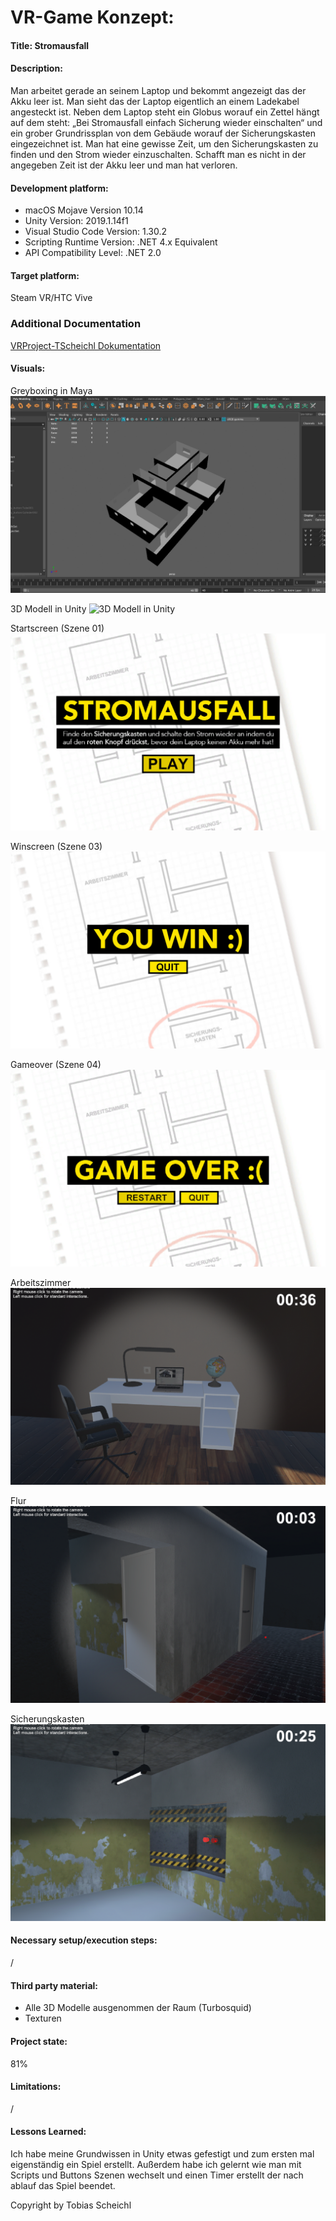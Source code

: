 # VR-Game Konzept:

#### Title: Stromausfall

#### Description:
Man arbeitet gerade an seinem Laptop und bekommt angezeigt das der Akku leer ist. Man sieht das der Laptop eigentlich an einem Ladekabel angesteckt ist. Neben dem Laptop steht ein Globus worauf ein Zettel hängt auf dem steht: „Bei Stromausfall einfach Sicherung wieder einschalten“ und ein grober Grundrissplan von dem Gebäude worauf der Sicherungskasten eingezeichnet ist. Man hat eine gewisse Zeit, um den Sicherungskasten zu finden und den Strom wieder einzuschalten. Schafft man es nicht in der angegeben Zeit ist der Akku leer und man hat verloren.


#### Development platform:
- macOS Mojave Version 10.14
- Unity Version: 2019.1.14f1
- Visual Studio Code Version: 1.30.2
- Scripting Runtime Version: .NET 4.x Equivalent
- API Compatibility Level: .NET 2.0

#### Target platform:
Steam VR/HTC Vive
### Additional Documentation
[VRProject-TScheichl Dokumentation](https://github.com/5ahmnm1920-mep3-G3/VRProjekt-TScheichl/blob/master/Dokumentation/VRProject_Dokumentation_19_04_2020.pdf)

#### Visuals:
Greyboxing in Maya
![Greyboxing in Maya](https://raw.githubusercontent.com/5ahmnm1920-mep3-G3/VRProjekt-TScheichl/master/Screenshots/greyboxing_maya.png)

3D Modell in Unity
![3D Modell in Unity](https://raw.githubusercontent.com/5ahmnm1920-mep3-G3/VRProjekt-TScheichl/master/Screenshots/3d_modell_unity.png)

Startscreen (Szene 01)
![Startscreen](https://raw.githubusercontent.com/5ahmnm1920-mep3-G3/VRProjekt-TScheichl/master/Screenshots/startscreen_unity.png)

Winscreen (Szene 03)
![Winscreen](https://raw.githubusercontent.com/5ahmnm1920-mep3-G3/VRProjekt-TScheichl/master/Screenshots/winscreen_unity.png)

Gameover (Szene 04)
![Gameover](https://raw.githubusercontent.com/5ahmnm1920-mep3-G3/VRProjekt-TScheichl/master/Screenshots/gameover_unity.png)

Arbeitszimmer
![Arbeitszimmer](https://raw.githubusercontent.com/5ahmnm1920-mep3-G3/VRProjekt-TScheichl/master/Screenshots/arbeitszimmer_unity.png)

Flur
![Flur](https://raw.githubusercontent.com/5ahmnm1920-mep3-G3/VRProjekt-TScheichl/master/Screenshots/flur_unity.png)

Sicherungskasten
![Sicherungskasten](https://raw.githubusercontent.com/5ahmnm1920-mep3-G3/VRProjekt-TScheichl/master/Screenshots/sicherungskasten_unity.png)


#### Necessary setup/execution steps:
/
#### Third party material:
- Alle 3D Modelle ausgenommen der Raum (Turbosquid)
- Texturen
#### Project state:
81%

#### Limitations:
/
#### Lessons Learned:
Ich habe meine Grundwissen in Unity etwas gefestigt und zum ersten mal eigenständig ein Spiel erstellt. Außerdem habe ich gelernt wie man mit Scripts und Buttons Szenen wechselt und einen Timer erstellt der nach ablauf das Spiel beendet.

Copyright by Tobias Scheichl